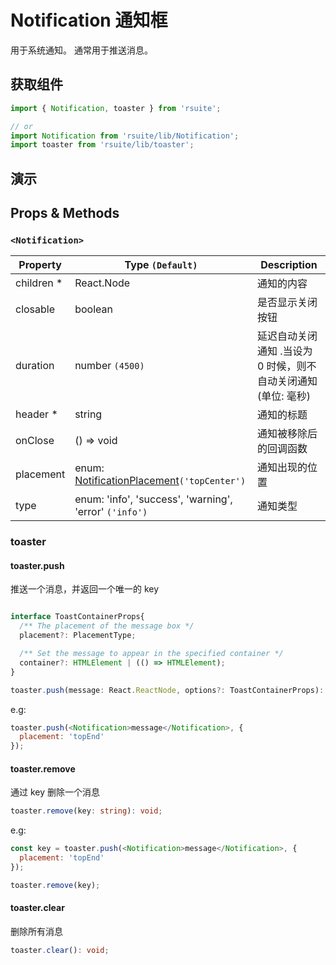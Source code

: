 # Notification 通知框

用于系统通知。 通常用于推送消息。

## 获取组件

```js
import { Notification, toaster } from 'rsuite';

// or
import Notification from 'rsuite/lib/Notification';
import toaster from 'rsuite/lib/toaster';
```

## 演示

<!--{demo}-->

## Props & Methods

### `<Notification>`

| Property    | Type `(Default)`                                       | Description                                                    |
| ----------- | ------------------------------------------------------ | -------------------------------------------------------------- |
| children \* | React.Node                                             | 通知的内容                                                     |
| closable    | boolean                                                | 是否显示关闭按钮                                               |
| duration    | number `(4500)`                                        | 延迟自动关闭通知 .当设为 0 时候，则不自动关闭通知 (单位: 毫秒) |
| header \*   | string                                                 | 通知的标题                                                     |
| onClose     | () => void                                             | 通知被移除后的回调函数                                         |
| placement   | enum: [NotificationPlacement](#types)`('topCenter')`   | 通知出现的位置                                                 |
| type        | enum: 'info', 'success', 'warning', 'error' `('info')` | 通知类型                                                       |

### toaster

#### toaster.push

推送一个消息，并返回一个唯一的 key

```ts

interface ToastContainerProps{
  /** The placement of the message box */
  placement?: PlacementType;

  /** Set the message to appear in the specified container */
  container?: HTMLElement | (() => HTMLElement);
}

toaster.push(message: React.ReactNode, options?: ToastContainerProps): string;
```

e.g:

```js
toaster.push(<Notification>message</Notification>, {
  placement: 'topEnd'
});
```

#### toaster.remove

通过 key 删除一个消息

```ts
toaster.remove(key: string): void;
```

e.g:

```js
const key = toaster.push(<Notification>message</Notification>, {
  placement: 'topEnd'
});

toaster.remove(key);
```

#### toaster.clear

删除所有消息

```ts
toaster.clear(): void;
```
